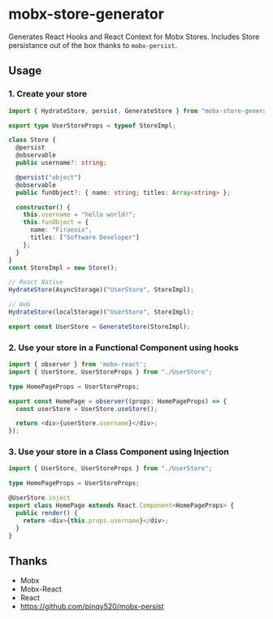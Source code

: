 # mobx-store-generator

Generates React Hooks and React Context for Mobx Stores.
Includes Store persistance out of the box thanks to `mobx-persist`.

## Usage

### 1. Create your store

```typescript
import { HydrateStore, persist, GenerateStore } from "mobx-store-generator";

export type UserStoreProps = typeof StoreImpl;

class Store {
  @persist
  @observable
  public username?: string;

  @persist("object")
  @observable
  public funObject?: { name: string; titles: Array<string> };

  constructor() {
    this.username = "hello world!";
    this.funObject = {
      name: "Firaenix",
      titles: ["Software Developer"]
    };
  }
}
const StoreImpl = new Store();

// React Native
HydrateStore(AsyncStorage)("UserStore", StoreImpl);

// Web
HydrateStore(localStorage)("UserStore", StoreImpl);

export const UserStore = GenerateStore(StoreImpl);
```

### 2. Use your store in a Functional Component using hooks

```typescript
import { observer } from 'mobx-react';
import { UserStore, UserStoreProps } from "./UserStore";

type HomePageProps = UserStoreProps;

export const HomePage = observer((props: HomePageProps) => {
  const userStore = UserStore.useStore();

  return <div>{userStore.username}</div>;
});
```

### 3. Use your store in a Class Component using Injection

```typescript
import { UserStore, UserStoreProps } from "./UserStore";

type HomePageProps = UserStoreProps;

@UserStore.inject
export class HomePage extends React.Component<HomePageProps> {
  public render() {
    return <div>{this.props.username}</div>;
  }
}
```

## Thanks

- Mobx
- Mobx-React
- React
- https://github.com/pinqy520/mobx-persist
